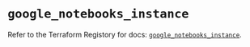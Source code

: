 # `google_notebooks_instance`

Refer to the Terraform Registory for docs: [`google_notebooks_instance`](https://registry.terraform.io/providers/hashicorp/google-beta/5.8.0/docs/resources/google_notebooks_instance).
